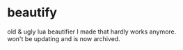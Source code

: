 # beautify
old & ugly lua beautifier I made that hardly works anymore.</br>
won't be updating and is now archived.
